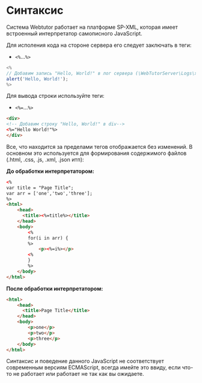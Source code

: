# Синтаксис

Система Webtutor работает на платформе SP-XML, которая имеет встроенный интерпретатор самописного JavaScript.

Для исполения кода на стороне сервера его следует заключать в теги:

* `<%`...`%>`

```js
<%
// Добавим запись "Hello, World!" в лог сервера (\WebTutorServer\Logs\xhttp-YYYY-MM-DD.txt)
alert('Hello, World!');
%>
```

Для вывода строки используйте теги:

* `<%=`...`%>` 

```html
<div>
<!-- Добавим строку "Hello, World!" в div-->
<%="Hello World!"%>
</div>
```

Все, что находится за пределами тегов отображается без изменений. В основном это используется для формирования содержимого файлов (.html, .css, .js, .xml, .json итп):

**До обработки интерпретатором:**

```html
<%
var title = "Page Title";
var arr = ['one','two','three'];
%>
<html>
    <head>
      <title><%=title%></title>
    </head>
    <body>
        <%
        for(i in arr) {
        %>
            <p><%=i%></p>
        <%
        }
        %>
    </body>
</html>
```

**После обработки интерпретатором:**

```html
<html>
    <head>
      <title>Page Title</title>
    </head>
    <body>
        <p>one</p>
        <p>two</p>
        <p>three</p>
    </body>
</html>
```

Синтаксис и поведение данного JavaScript не соответствует современным версиям ECMAScript, всегда имейте это ввиду, если что-то не работает или работает не так как вы ожидаете.

